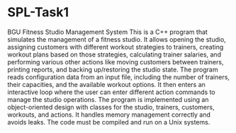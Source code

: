 # SPL-Task1
BGU Fitness Studio Management System
This is a C++ program that simulates the management of a fitness studio. It allows opening the studio, assigning customers with different workout strategies to trainers, creating workout plans based on those strategies, calculating trainer salaries, and performing various other actions like moving customers between trainers, printing reports, and backing up/restoring the studio state.
The program reads configuration data from an input file, including the number of trainers, their capacities, and the available workout options. It then enters an interactive loop where the user can enter different action commands to manage the studio operations.
The program is implemented using an object-oriented design with classes for the studio, trainers, customers, workouts, and actions. It handles memory management correctly and avoids leaks. The code must be compiled and run on a Unix systems.
